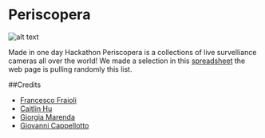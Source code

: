 # Periscopera
![alt text](http://www.francescofraioli.it/imgs/periscopera.jpg "Periscopera")

Made in one day Hackathon Periscopera is a collections of live survelliance cameras all over the world!
We made a selection in this [spreadsheet](https://docs.google.com/spreadsheets/d/1e0N4HlljoN53muAk02r3wpxiBUNc7LuZA7Md1ByQpjc/edit?ts=56c0df9e#gid=0) the web page is pulling randomly this list.

##Credits
- [Francesco Fraioli](https://twitter.com/pinakes)
- [Caitlin Hu](https://twitter.com/husca)
- [Giorgia Marenda](https://twitter.com/sono_la_gii)
- [Giovanni Cappellotto](https://twitter.com/johnnyaboh)
